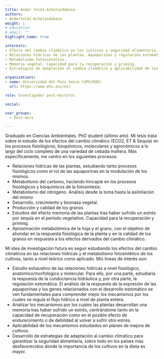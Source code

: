 ```yaml
---
title: Ander Yoldi-Achalandabaso
authors:
- AnderYoldi-Achalandabaso
weight: 1
# education:
# email: ""
highlight_name: true

interests:
- Efecto del cambio climático en los cultivos y seguridad alimentaria.
- Relaciones hídricas de las plantas. Aquaporinas y regulación estomática.
- Metabolismo fotosintético.
- Memoria vegetal. Capacidad para la recuperación y priming.
- Estrategias de adaptación al cambio climático y aplicabilidad de los mecanismos de estudio.

organizations:
- name: Universidad del País Vasco (UPV/EHU)
  url: https://www.ehu.eus/es/

role: Investigador post-doctoral

social:

user_groups: 
  - Post-docs

---
```


Graduado en Ciencias Ambientales. PhD student (último año). Mi tesis trata sobre el estudio de los efectos del cambio climático (ECO2, ET & Sequía) en los procesos fisiológicos, bioquímicos, moleculares y agronómicos a lo largo del ciclo completo de una variedad de cebada maltera. Más específicamente, me centro en los siguientes procesos:
-	Relaciones hídricas de las plantas, estudiando tanto procesos fisiológicos como el rol de las aquaporinas en la modulación de los mismos.
-	Metabolismo del carbono, haciendo hincapié en los procesos fisiológicos y bioquímicos de la fotosíntesis.
-	Metabolismo del nitrógeno. Análisis desde la toma hasta la asimilación del mismo
-	Desarrollo, crecimiento y biomasa vegetal.
-	Producción y calidad de los granos
-	Estudios del efecto memoria de las plantas tras haber sufrido un estrés por sequía en el periodo vegetativo. Capacidad para la recuperación y priming.
-	Aproximación metabolómica de la hoja y el grano, con el objetivo de ahondar en la respuesta fisiológica de la planta y en la calidad de los granos en respuesta a los efectos derivados del cambio climático.

Mi idea de investigación futura es seguir estudiando los efectos del cambio climáticos en las relaciones hídricas y el metabolismo fotosintético de los cultivos, tanto a nivel teórico como aplicado. Mis líneas de interés son:
-	Estudio exhaustivo de las relaciones hídricas a nivel fisiológico, anatómico/morfológico y molecular. Para ello, por una parte, estudiaría la respuesta de la conductancia hidráulica y, por otra parte, la regulación estomática. El análisis de la respuesta de la expresión de las aquaporinas y los genes relacionados con el desarrollo estomático se ven fundamentales para comprender mejor los mecanismos por los cuales se regula el flujo hídrico a nivel de planta entera.
-	Analizar los mecanismos por los cuales las plantas desarrollan una memoria tras haber sufrido un estrés, centrándome tanto en la capacidad de recuperación como en el posible efecto de endurecimiento o de debilidad al volver a sufrir otro estrés.
-	Aplicabilidad de los mecanismos estudiados en planes de mejora de cultivos. 
-	Desarrollo de estrategias de adaptación al cambio climático para garantizar la seguridad alimentaria, sobre todo en los países más desfavorecidos donde la importancia de los cultivos en la dieta es mayor. 
